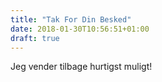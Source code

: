 ```yaml
---
title: "Tak For Din Besked"
date: 2018-01-30T10:56:51+01:00
draft: true
---
```


Jeg vender tilbage hurtigst muligt! 

<meta http-equiv="refresh" content="5; url=/" />
